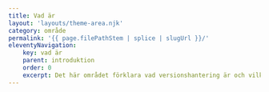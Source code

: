 ```yaml
---
title: Vad är
layout: 'layouts/theme-area.njk'
category: område
permalink: '{{ page.filePathStem | splice | slugUrl }}/'
eleventyNavigation:
    key: vad är
    parent: introduktion
    order: 0
    excerpt: Det här området förklara vad versionshantering är och vilka verktyg du behöver för att arbeta med det.
---
```

